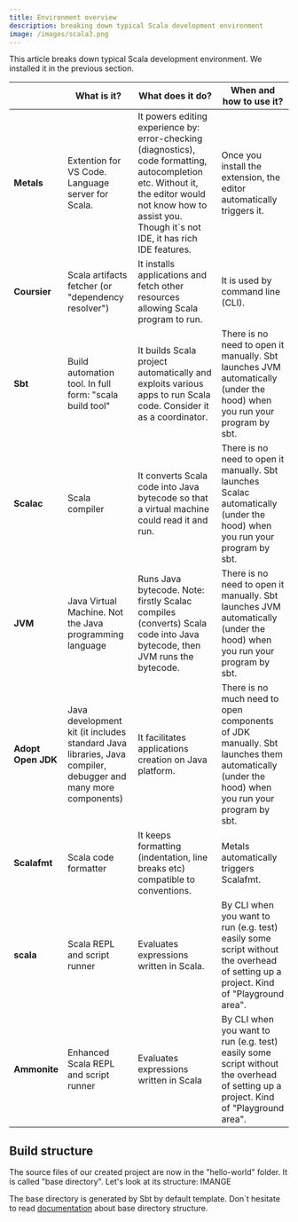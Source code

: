 ```yaml
---
title: Environment overview
description: breaking down typical Scala development environment
image: /images/scala3.png
---
```



This article breaks down typical Scala development environment. We installed it in the previous section.

||What is it?|What does it do?|When and how to use it?|
|------|-----------|-----------|-----------|
|**Metals**|	Extention for VS Code. Language server for Scala. |	It powers editing experience by: error-checking (diagnostics), code formatting, autocompletion etc. Without it, the editor would not know how to assist you. Though it`s not IDE, it has rich IDE features.	| Once you install the extension, the editor automatically triggers it.|
|**Coursier**|Scala artifacts fetcher (or "dependency resolver")| It installs applications and fetch other resources allowing Scala program to run.| It is used by command line (CLI).|
|**Sbt** |Build automation tool. In full form: "scala build tool"| It builds Scala project automatically and exploits various apps to run Scala code. Consider it as a coordinator.|There is no need to open it manually. Sbt launches JVM automatically (under the hood) when you run your program by sbt.|
|**Scalac**|Scala compiler|It converts Scala code into Java bytecode so that a virtual machine could read it and run.|There is no need to open it manually. Sbt launches Scalac automatically (under the hood) when you run your program by sbt.|
|**JVM** |Java Virtual Machine. Not the Java programming language|Runs Java bytecode. Note: firstly Scalac compiles (converts) Scala code into Java bytecode, then JVM runs the bytecode. | There is no need to open it manually. Sbt launches JVM automatically (under the hood) when you run your program by sbt.|
|**Adopt Open JDK**|Java development kit (it includes standard Java libraries, Java compiler, debugger and many more components)|It facilitates applications creation on Java platform.|There is no much need to open components of JDK manually. Sbt launches them automatically (under the hood) when you run your program by sbt.|
|**Scalafmt**|Scala code formatter|It keeps formatting (indentation, line breaks etc) compatible to conventions.|Metals automatically triggers Scalafmt.|
|**scala**| Scala REPL and script runner| Evaluates expressions written in Scala. |	By CLI when you want to run (e.g. test) easily some script without the overhead of setting up a project. Kind of "Playground area".| 
|**Ammonite**|	Enhanced Scala REPL and script runner| Evaluates expressions written in Scala |	By CLI when you want to run (e.g. test) easily some script without the overhead of setting up a project. Kind of "Playground area".	|

## Build structure
The source files of our created project are now in the "hello-world" folder. It is called "base directory". Let's look at its structure:
IMANGE

The base directory is generated by Sbt by default template. Don`t hesitate to read [documentation](https://www.scala-sbt.org/1.x/docs/Directories.html) about base directory structure.





















